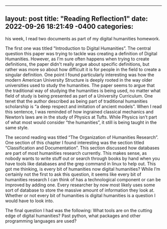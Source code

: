 
---
layout: post
title:  "Reading Reflection1"
date:   2022-09-26 18:21:49 -0400
categories: 
---


his week, I read two documents as part of my digital humanities homework. 

The first one was titled "Introduction to Digital Humanities”. The central question this paper was trying to tackle was creating a definition of Digital Humanities. However, as I'm sure often happens when trying to create definitions, the paper didn't really argue about specific definitions, but rather was more so about how difficult it is for people in the field to create a singular definition. One point I found particularly interesting was how the modern American University Structure is deeply rooted in the way older universities used to study the humanities. The paper seems to argue that the traditional way of studying the humanities is being used, no matter what field of study is being presented as part of a University Curriculum. One tenet that the author described as being part of traditional humanities scholarship is “a deep respect and imitation of ancient models”. When I read this sentence, I was reminded of how ingrained classical mechanics and Newton’s laws are in the study of Physics at Tufts. While Physics isn’t part of what most would consider “the humanities”, it still is being taught in the same style.

The second reading was titled “The Organization of Humanities Research”. One section of this chapter I found interesting was the section titled “Classification and Documentation”. This section discussed how databases are part of most humanities research currently. This makes sense, as nobody wants to write stuff out or search through books by hand when you have tools like databases and the grep command in linux to help out. This got me thinking, is every bit of humanities now digital humanities? While I’m certainly not the first to ask this question, it seems like every bit of humanities research I can think of has a technological component or can be improved by adding one. Every researcher by now most likely uses some sort of database to store the massive amount of information they look at. Whether or not every bit of humanities is digital humanities is a question I would have to look into.

The final question I had was the following: What tools are on the cutting edge of digital humanities? Past python, what packages and other programming languages are used?